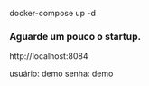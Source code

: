 docker-compose up -d

### Aguarde um pouco o startup.
http://localhost:8084

usuário: demo
senha: demo